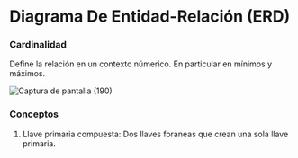 # Diagrama De Entidad-Relación (ERD)

### Cardinalidad

Define la relación en un contexto númerico. En particular en mínimos y máximos. 

![Captura de pantalla (190)](https://github.com/luislopez-dev/UML/assets/48783255/0f1324ef-8af5-48eb-adca-4fb3426933c7)


### Conceptos

1. Llave primaria compuesta: Dos llaves foraneas que crean una sola llave primaria. 
